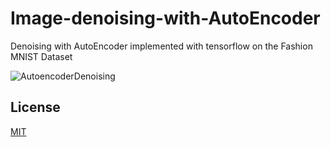# Image-denoising-with-AutoEncoder

Denoising with AutoEncoder implemented with tensorflow on the Fashion MNIST Dataset

![AutoencoderDenoising](https://user-images.githubusercontent.com/58445913/129557249-16e1eed6-18ab-4039-b0e4-0bc61fa123c6.png)

## License
[MIT](https://choosealicense.com/licenses/mit/)
